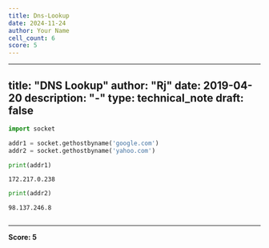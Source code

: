 ```yaml
---
title: Dns-Lookup
date: 2024-11-24
author: Your Name
cell_count: 6
score: 5
---
```


---
title: "DNS Lookup"
author: "Rj"
date: 2019-04-20
description: "-"
type: technical_note
draft: false
---

```python
import socket
```


```python
addr1 = socket.gethostbyname('google.com')
addr2 = socket.gethostbyname('yahoo.com')
```


```python
print(addr1)
```

    172.217.0.238



```python
print(addr2)
```

    98.137.246.8



```python

```


---
**Score: 5**
